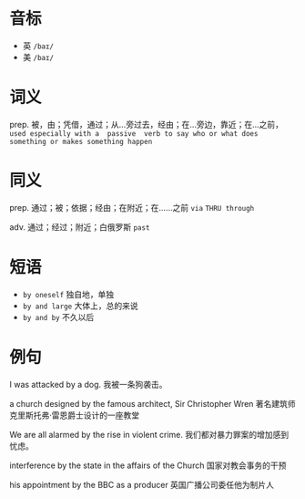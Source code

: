 # 音标

- 英 `/baɪ/`
- 美 `/baɪ/`

# 词义

prep. 被，由；凭借，通过；从…旁过去，经由；在…旁边，靠近；在…之前，
`used especially with a  passive  verb to say who or what does something or makes something happen`

# 同义

prep. 通过；被；依据；经由；在附近；在……之前
`via` `THRU through`

adv. 通过；经过；附近；白俄罗斯
`past`

# 短语

- `by oneself` 独自地，单独
- `by and large` 大体上，总的来说
- `by and by` 不久以后

# 例句

I was attacked by a dog.
我被一条狗袭击。

a church designed by the famous architect, Sir Christopher Wren
著名建筑师克里斯托弗·雷恩爵士设计的一座教堂

We are all alarmed by the rise in violent crime.
我们都对暴力罪案的增加感到忧虑。

interference by the state in the affairs of the Church
国家对教会事务的干预

his appointment by the BBC as a producer
英国广播公司委任他为制片人


